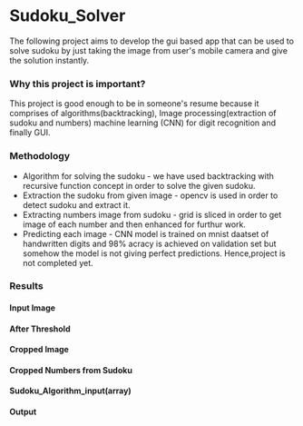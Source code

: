 # Sudoku_Solver
The following project aims to develop the gui based app that can be used to solve sudoku by just taking the image from user's mobile camera and give the 
solution instantly.

### Why this project is important?
This project is good enough to be in someone's resume because it comprises of algorithms(backtracking), Image processing(extraction of sudoku and numbers) 
machine learning (CNN) for digit recognition and finally GUI.

### Methodology
* Algorithm for solving the sudoku - we have used backtracking with recursive function concept in order to solve the given sudoku.
* Extraction the sudoku from given image - opencv is used in order to detect sudoku and extract it.
* Extracting numbers image from sudoku - grid is sliced in order to get image of each number and then enhanced for furthur work.
* Predicting each image - CNN model is trained on mnist daatset of handwritten digits and 98% acracy is achieved on validation set but somehow
the model is not giving perfect predictions. Hence,project is not completed yet.

### Results
#### Input Image

#### After Threshold

#### Cropped Image

#### Cropped Numbers from Sudoku

#### Sudoku_Algorithm_input(array)

#### Output
